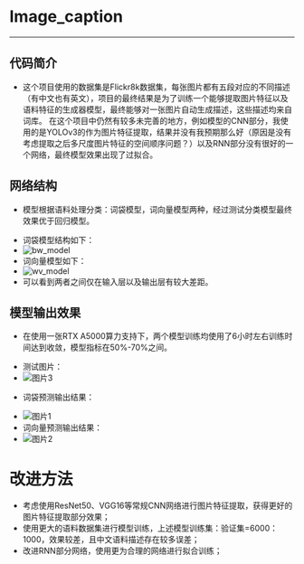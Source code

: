 # Image_caption
***
## 代码简介
* 这个项目使用的数据集是Flickr8k数据集，每张图片都有五段对应的不同描述（有中文也有英文），项目的最终结果是为了训练一个能够提取图片特征以及语料特征的生成器模型，最终能够对一张图片自动生成描述，这些描述均来自词库。
  在这个项目中仍然有较多未完善的地方，例如模型的CNN部分，我使用的是YOLOv3的作为图片特征提取，结果并没有我预期那么好（原因是没有考虑提取之后多尺度图片特征的空间顺序问题？）以及RNN部分没有很好的一个网络，最终模型效果出现了过拟合。
## 网络结构
* 模型根据语料处理分类：词袋模型，词向量模型两种，经过测试分类模型最终效果优于回归模型。
- 词袋模型结构如下：
- ![bw_model](https://github.com/2186685150/Image_caption/assets/116703314/30fa4dac-79df-4139-b460-39b3992d9c1c)
- 词向量模型如下：
- ![wv_model](https://github.com/2186685150/Image_caption/assets/116703314/88a0756f-5e30-4011-adff-04197b8387c8)
- 可以看到两者之间仅在输入层以及输出层有较大差距。
## 模型输出效果
* 在使用一张RTX A5000算力支持下，两个模型训练均使用了6小时左右训练时间达到收敛，模型指标在50%-70%之间。
- 测试图片：
- ![图片3](https://github.com/2186685150/Image_caption/assets/116703314/7687ec59-b112-42f9-94bd-a01bdc47a3a4)
* 词袋预测输出结果：
- ![图片1](https://github.com/2186685150/Image_caption/assets/116703314/1d8925ef-6ded-484a-87e6-3180cc7ecc64)
- 词向量预测输出结果：
- ![图片2](https://github.com/2186685150/Image_caption/assets/116703314/e296d6c2-250f-4bd9-b603-d3b1d96fc618)
# 改进方法
* 考虑使用ResNet50、VGG16等常规CNN网络进行图片特征提取，获得更好的图片特征提取部分效果；
* 使用更大的语料数据集进行模型训练，上述模型训练集：验证集=6000：1000，效果较差，且中文语料描述存在较多误差；
* 改进RNN部分网络，使用更为合理的网络进行拟合训练；

